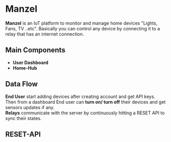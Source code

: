 # Manzel 
**Manzel** is an IoT platform to monitor and manage home devices "Lights, Fans, TV ..etc". Basically you can control any device by connecting it to a relay that has an internet connection.
	
## Main Components
 - **User Dashboard**
 - **Home-Hub**
	
## Data Flow 
**End User** start adding devices after creating account and get API keys. Then from a dashboard End user can **turn on/ turn off** their devices and get sensors updates if any.    
**Relays** communicate with the server by continuously hitting a RESET API to sync their states.

## RESET-API
